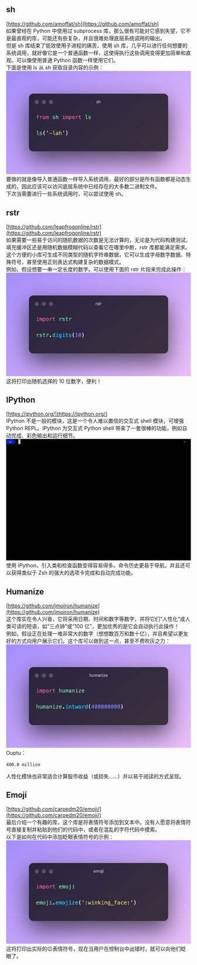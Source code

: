<a name="ZXceI"></a>
## **sh**
[https://github.com/amoffat/sh](https://github.com/amoffat/sh)<br />如果曾经在 Python 中使用过 subprocess 库，那么很有可能对它感到失望，它不是最直观的库，可能还有些复杂，并且很难处理底层系统调用的输出。<br />但是 sh 库结束了低效使用子进程的痛苦，使用 sh 库，几乎可以进行任何想要的系统调用，就好像它是一个普通函数一样，这使得执行这些调用变得更加简单和直观。可以像使用普通 Python 函数一样使用它们。<br />下面是使用 ls 从 sh 获取目录内容的示例：<br />![](./img/1702430915311-6cf5f533-1b25-4128-98bf-67ffafc3f84e.png)<br />要做的就是像导入普通函数一样导入系统调用，最好的部分是所有函数都是动态生成的，因此应该可以访问底层系统中已经存在的大多数二进制文件。<br />下次当需要进行一些系统调用时，可以尝试使用 sh。
<a name="Ccauz"></a>
## **rstr**
[https://github.com/leapfrogonline/rstr](https://github.com/leapfrogonline/rstr)<br />如果需要一些易于访问的随机数据的次数是无法计算的，无论是为代码构建测试、填充缓冲区还是用随机数据模糊代码以查看它在哪里中断，rstr 库都能满足需求。<br />这个方便的小库可生成不同类型的随机字符串数据，它可以生成字母数字数据、特殊符号，甚至使用正则表达式构建复杂的数据模式。<br />例如，假设想要一串一定长度的数字。可以使用下面的 rstr 片段来完成此操作：<br />![](./img/1702430915343-603e55e2-94a5-42c4-8ecf-4087c7ab469d.png)<br />这将打印出随机选择的 10 位数字，便利！
<a name="JlcxZ"></a>
## **IPython**
[https://ipython.org/](https://ipython.org/)<br />IPython 不是一般的模块，这是一个令人难以置信的交互式 shell 模块，可增强 Python REPL。IPython 为交互式 Python shell 带来了一套很棒的功能，例如自动完成、彩色输出和运行细节。<br />![](./img/1702430915338-0804e44e-e9cf-429f-a47e-0cdc86d34880.gif)<br />使用 IPython，引入类和检查函数变得容易得多。命令历史更易于导航，并且还可以获得类似于 Zsh 的强大的选项卡完成和自动完成功能。
<a name="UShdR"></a>
## **Humanize**
[https://github.com/jmoiron/humanize](https://github.com/jmoiron/humanize)<br />这个库实在令人兴奋，它将采用日期、时间和数字等数字，并将它们“人性化”成人类可读的短语，如“三点钟”或“100 亿”，更加优秀的是它会自动执行此操作！<br />例如，假设正在处理一堆非常大的数字（想想数百万和数十亿），并且希望以更友好的方式向用户展示它们。这个库可以做到这一点，甚至不费吹灰之力：<br />![](./img/1702430915344-5d6f2571-eb81-4eea-9a96-3195f450c08b.png)<br />Ouptu：
```
400.0 million
```
人性化模块也非常适合计算股市收益（或损失……）并以易于阅读的方式呈现。
<a name="ftmvS"></a>
## **Emoji**
[https://github.com/carpedm20/emoji/](https://github.com/carpedm20/emoji/)<br />最后介绍一个有趣的库，这个库是将表情符号添加到文本中。没有人愿意将表情符号直接复制并粘贴到他们的代码中，或者在混乱的字符代码中摸索。<br />以下是如何在代码中添加眨眼表情符号的示例：<br />![](./img/1702430915358-81ce4b13-2187-4502-ab9f-6b74b2857090.png)<br />这将打印出实际的😉表情符号，现在当用户在控制台中出错时，就可以向他们眨眼了。
